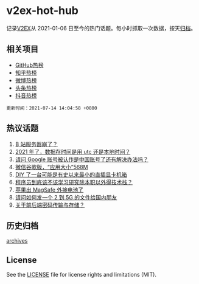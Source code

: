 # v2ex-hot-hub

 记录[V2EX](https://www.v2ex.com/)从 2021-01-06 日至今的热门话题。每小时抓取一次数据，按天[归档](archives)。
 
 ## 相关项目

- [GitHub热榜](https://github.com/snaildev/github-hot-hub)
- [知乎热榜](https://github.com/snaildev/zhihu-hot-hub)
- [微博热榜](https://github.com/snaildev/weibo-hot-hub)
- [头条热榜](https://github.com/snaildev/toutiao-hot-hub)
- [抖音热榜](https://github.com/snaildev/douyin-hot-hub)


 `更新时间：2021-07-14 14:04:58 +0800`

## 热议话题

1. [B 站服务器崩了？](https://www.v2ex.com/t/789356)
1. [2021 年了，数据存时间是用 utc 还是本地时间？](https://www.v2ex.com/t/789255)
1. [请问 Google 账号被认作是中国账号了还有解决办法吗？](https://www.v2ex.com/t/789338)
1. [微信谷歌版，“应用大小”568M](https://www.v2ex.com/t/789383)
1. [DIY 了一台可能是有史以来最小的直插显卡机箱](https://www.v2ex.com/t/789310)
1. [程序员到底该不该学习研究除本职以外得技术栈？](https://www.v2ex.com/t/789276)
1. [苹果出 MagSafe 外接电池了](https://www.v2ex.com/t/789390)
1. [请问如何发一个 2 到 5G 的文件给国内朋友](https://www.v2ex.com/t/789447)
1. [关于前后端密码传输与存储？](https://www.v2ex.com/t/789385)

## 历史归档

[archives](archives)

## License

See the [LICENSE](LICENSE) file for license rights and limitations (MIT).
